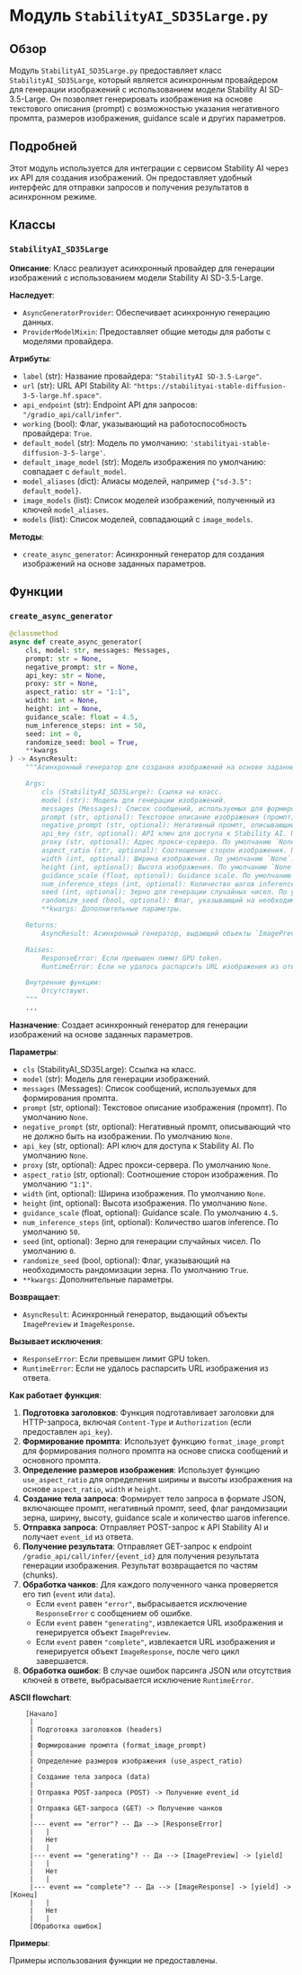 # Модуль `StabilityAI_SD35Large.py`

## Обзор

Модуль `StabilityAI_SD35Large.py` предоставляет класс `StabilityAI_SD35Large`, который является асинхронным провайдером для генерации изображений с использованием модели Stability AI SD-3.5-Large. Он позволяет генерировать изображения на основе текстового описания (prompt) с возможностью указания негативного промпта, размеров изображения, guidance scale и других параметров.

## Подробней

Этот модуль используется для интеграции с сервисом Stability AI через их API для создания изображений. Он предоставляет удобный интерфейс для отправки запросов и получения результатов в асинхронном режиме.

## Классы

### `StabilityAI_SD35Large`

**Описание**: Класс реализует асинхронный провайдер для генерации изображений с использованием модели Stability AI SD-3.5-Large.

**Наследует**:
- `AsyncGeneratorProvider`: Обеспечивает асинхронную генерацию данных.
- `ProviderModelMixin`: Предоставляет общие методы для работы с моделями провайдера.

**Атрибуты**:
- `label` (str): Название провайдера: `"StabilityAI SD-3.5-Large"`.
- `url` (str): URL API Stability AI: `"https://stabilityai-stable-diffusion-3-5-large.hf.space"`.
- `api_endpoint` (str): Endpoint API для запросов: `"/gradio_api/call/infer"`.
- `working` (bool): Флаг, указывающий на работоспособность провайдера: `True`.
- `default_model` (str): Модель по умолчанию: `'stabilityai-stable-diffusion-3-5-large'`.
- `default_image_model` (str): Модель изображения по умолчанию: совпадает с `default_model`.
- `model_aliases` (dict): Алиасы моделей, например `{"sd-3.5": default_model}`.
- `image_models` (list): Список моделей изображений, полученный из ключей `model_aliases`.
- `models` (list): Список моделей, совпадающий с `image_models`.

**Методы**:

- `create_async_generator`: Асинхронный генератор для создания изображений на основе заданных параметров.

## Функции

### `create_async_generator`

```python
@classmethod
async def create_async_generator(
    cls, model: str, messages: Messages,
    prompt: str = None,
    negative_prompt: str = None,
    api_key: str = None, 
    proxy: str = None,
    aspect_ratio: str = "1:1",
    width: int = None,
    height: int = None,
    guidance_scale: float = 4.5,
    num_inference_steps: int = 50,
    seed: int = 0,
    randomize_seed: bool = True,
    **kwargs
) -> AsyncResult:
    """Асинхронный генератор для создания изображений на основе заданных параметров.

    Args:
        cls (StabilityAI_SD35Large): Ссылка на класс.
        model (str): Модель для генерации изображений.
        messages (Messages): Список сообщений, используемых для формирования промпта.
        prompt (str, optional): Текстовое описание изображения (промпт). По умолчанию `None`.
        negative_prompt (str, optional): Негативный промпт, описывающий что не должно быть на изображении. По умолчанию `None`.
        api_key (str, optional): API ключ для доступа к Stability AI. По умолчанию `None`.
        proxy (str, optional): Адрес прокси-сервера. По умолчанию `None`.
        aspect_ratio (str, optional): Соотношение сторон изображения. По умолчанию `"1:1"`.
        width (int, optional): Ширина изображения. По умолчанию `None`.
        height (int, optional): Высота изображения. По умолчанию `None`.
        guidance_scale (float, optional): Guidance scale. По умолчанию `4.5`.
        num_inference_steps (int, optional): Количество шагов inference. По умолчанию `50`.
        seed (int, optional): Зерно для генерации случайных чисел. По умолчанию `0`.
        randomize_seed (bool, optional): Флаг, указывающий на необходимость рандомизации зерна. По умолчанию `True`.
        **kwargs: Дополнительные параметры.

    Returns:
        AsyncResult: Асинхронный генератор, выдающий объекты `ImagePreview` и `ImageResponse`.

    Raises:
        ResponseError: Если превышен лимит GPU token.
        RuntimeError: Если не удалось распарсить URL изображения из ответа.

    Внутренние функции:
        Отсутствуют.
    """
    ...
```

**Назначение**: Создает асинхронный генератор для генерации изображений на основе заданных параметров.

**Параметры**:
- `cls` (StabilityAI_SD35Large): Ссылка на класс.
- `model` (str): Модель для генерации изображений.
- `messages` (Messages): Список сообщений, используемых для формирования промпта.
- `prompt` (str, optional): Текстовое описание изображения (промпт). По умолчанию `None`.
- `negative_prompt` (str, optional): Негативный промпт, описывающий что не должно быть на изображении. По умолчанию `None`.
- `api_key` (str, optional): API ключ для доступа к Stability AI. По умолчанию `None`.
- `proxy` (str, optional): Адрес прокси-сервера. По умолчанию `None`.
- `aspect_ratio` (str, optional): Соотношение сторон изображения. По умолчанию `"1:1"`.
- `width` (int, optional): Ширина изображения. По умолчанию `None`.
- `height` (int, optional): Высота изображения. По умолчанию `None`.
- `guidance_scale` (float, optional): Guidance scale. По умолчанию `4.5`.
- `num_inference_steps` (int, optional): Количество шагов inference. По умолчанию `50`.
- `seed` (int, optional): Зерно для генерации случайных чисел. По умолчанию `0`.
- `randomize_seed` (bool, optional): Флаг, указывающий на необходимость рандомизации зерна. По умолчанию `True`.
- `**kwargs`: Дополнительные параметры.

**Возвращает**:
- `AsyncResult`: Асинхронный генератор, выдающий объекты `ImagePreview` и `ImageResponse`.

**Вызывает исключения**:
- `ResponseError`: Если превышен лимит GPU token.
- `RuntimeError`: Если не удалось распарсить URL изображения из ответа.

**Как работает функция**:

1. **Подготовка заголовков**: Функция подготавливает заголовки для HTTP-запроса, включая `Content-Type` и `Authorization` (если предоставлен `api_key`).
2. **Формирование промпта**: Использует функцию `format_image_prompt` для формирования полного промпта на основе списка сообщений и основного промпта.
3. **Определение размеров изображения**: Использует функцию `use_aspect_ratio` для определения ширины и высоты изображения на основе `aspect_ratio`, `width` и `height`.
4. **Создание тела запроса**: Формирует тело запроса в формате JSON, включающее промпт, негативный промпт, seed, флаг рандомизации зерна, ширину, высоту, guidance scale и количество шагов inference.
5. **Отправка запроса**: Отправляет POST-запрос к API Stability AI и получает `event_id` из ответа.
6. **Получение результата**: Отправляет GET-запрос к endpoint `/gradio_api/call/infer/{event_id}` для получения результата генерации изображения.  Результат возвращается по частям (chunks).
7. **Обработка чанков**: Для каждого полученного чанка проверяется его тип (`event` или `data`).
    - Если `event` равен `"error"`, выбрасывается исключение `ResponseError` с сообщением об ошибке.
    - Если `event` равен `"generating"`, извлекается URL изображения и генерируется объект `ImagePreview`.
    - Если `event` равен `"complete"`, извлекается URL изображения и генерируется объект `ImageResponse`, после чего цикл завершается.
8. **Обработка ошибок**: В случае ошибок парсинга JSON или отсутствия ключей в ответе, выбрасывается исключение `RuntimeError`.

**ASCII flowchart**:

```
    [Начало]
     |
     | Подготовка заголовков (headers)
     |
     | Формирование промпта (format_image_prompt)
     |
     | Определение размеров изображения (use_aspect_ratio)
     |
     | Создание тела запроса (data)
     |
     | Отправка POST-запроса (POST) -> Получение event_id
     |
     | Отправка GET-запроса (GET) -> Получение чанков
     |
     |--- event == "error"? -- Да --> [ResponseError]
     |   |
     |   Нет
     |   |
     |--- event == "generating"? -- Да --> [ImagePreview] -> [yield]
     |   |
     |   Нет
     |   |
     |--- event == "complete"? -- Да --> [ImageResponse] -> [yield] -> [Конец]
     |   |
     |   Нет
     |   |
     [Обработка ошибок]
```

**Примеры**:

Примеры использования функции не предоставлены.